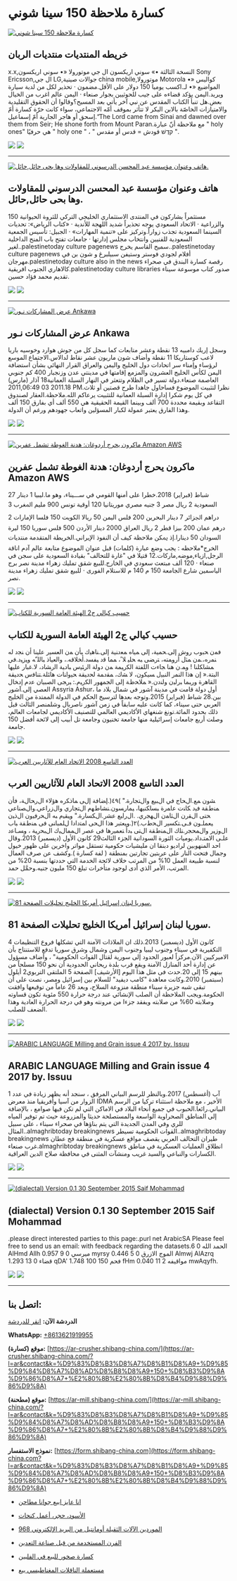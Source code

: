 # كسارة ملاحظة 150 سينا ​​شوني

<a href="https://swt.shibang-china.com/?l=ar&img&k=%D9%83%D8%B3%D8%A7%D8%B1%D8%A9+%D9%85%D9%84%D8%A7%D8%AD%D8%B8%D8%A9+150+%D8%B3%D9%8A%D9%86%D8%A7+%E2%80%8B%E2%80%8B%D8%B4%D9%88%D9%86%D9%8A" target="_blank">![كسارة ملاحظة 150 سينا ​​شوني](http://static.shibang-china.com/all-800x300/532.jpg)</a>

## خريطه المنتديات منتديات الربان
x.x,النسخة الثالثة •» سوني اريكسون ال جي موتورولا «• سوني اريكسون Sony Ericsson,ال جي LG,جوالات صينية china mobile,موتورولا Motorola •» كواليس المواضيع «• لـ.اكسب يوميا 150 دولار على الأقل.مضمون &middot; تحذير لكل من لدية سيارة ويريد.اليمن يؤكد قضاءه على جيب للحوثيين بجوار صنعاء &middot; اليمن عالم اغرب من الخيال بعض.هل تنبأ الكتاب المقدس عن نبي آخر يأتي بعد المسيح؟وقالوا أن الحقوق التقليدية والامتيازات الخاصّة بالابن البكر لا تتأثر بموقف أمّه الاجتماعي، سواء كانت حرّة كسارة أمّ إسحق أو هاجر الجارية أمّ إسماعيل.“The Lord came from Sinai and dawned over them from Seir; He shone forth from Mount Paran.مع ملاحظة أنّ عبارة &quot; holy ones&quot; هي حرفيًا &quot; holy one &quot; ، &quot; קדֶשׁ قودش = قدس أو مقدس &quot;.


<a href="https://whatsapp.shibangsoft.com/WhatsApp.php" target="_blank" title="WhatsApp">![](http://static.shibang-china.com/icon/whatsapp.png)</a> <a href="https://swt.shibang-china.com/?l=ar&icon&k=%D9%83%D8%B3%D8%A7%D8%B1%D8%A9+%D9%85%D9%84%D8%A7%D8%AD%D8%B8%D8%A9+150+%D8%B3%D9%8A%D9%86%D8%A7+%E2%80%8B%E2%80%8B%D8%B4%D9%88%D9%86%D9%8A" target="_blank">![](http://static.shibang-china.com/icon/chat-ar.png)</a>

---

<a href="https://swt.shibang-china.com/?l=ar&img&k=%D9%83%D8%B3%D8%A7%D8%B1%D8%A9+%D9%85%D9%84%D8%A7%D8%AD%D8%B8%D8%A9+150+%D8%B3%D9%8A%D9%86%D8%A7+%E2%80%8B%E2%80%8B%D8%B4%D9%88%D9%86%D9%8A" target="_blank">![هاتف وعنوان مؤسسة عبد المحسن الدرسوني للمقاولات وها بحى حائل,حائل.](http://static.shibang-china.com/all-800x300/1166.jpg)</a>

## هاتف وعنوان مؤسسة عبد المحسن الدرسوني للمقاولات وها بحى حائل,حائل.
150 مستثمراً يشاركون في المنتدى الاستثماري الخليجي التركي للثروة الحيوانية والزراعية &middot; الاتحاد السعودي يوجه تحذيراً شديد اللهجة للأندية &middot; «كتاب الرياض»: تحديات السينما السعودية تجذب زواراً.وتركيز على «تنمية المهارات» &middot; الجبيل: تأسيس الجمعية السعودية للفنيين وانتخاب مجلس إدارتها &middot; جامعات تفتح باب المنح الداخلية لغير..palestinetoday culture pagenews سميح القاسم يخرج..palestinetoday culture pagenews أفلام لجودي فوستر وستيفن سبيلبرغ و شون بن في مهرجان.palestinetoday culture also in the news رقصة كسارة البندق في صحراء كالاهاري الجنوب افريقية.palestinetoday culture libraries صدور كتاب موسوعة سيناء تقديم محمد فؤاد حسين.


<a href="https://whatsapp.shibangsoft.com/WhatsApp.php" target="_blank" title="WhatsApp">![](http://static.shibang-china.com/icon/whatsapp.png)</a> <a href="https://swt.shibang-china.com/?l=ar&icon&k=%D9%83%D8%B3%D8%A7%D8%B1%D8%A9+%D9%85%D9%84%D8%A7%D8%AD%D8%B8%D8%A9+150+%D8%B3%D9%8A%D9%86%D8%A7+%E2%80%8B%E2%80%8B%D8%B4%D9%88%D9%86%D9%8A" target="_blank">![](http://static.shibang-china.com/icon/chat-ar.png)</a>

---

<a href="https://swt.shibang-china.com/?l=ar&img&k=%D9%83%D8%B3%D8%A7%D8%B1%D8%A9+%D9%85%D9%84%D8%A7%D8%AD%D8%B8%D8%A9+150+%D8%B3%D9%8A%D9%86%D8%A7+%E2%80%8B%E2%80%8B%D8%B4%D9%88%D9%86%D9%8A" target="_blank">![عرض المشاركات نـور Ankawa](http://static.shibang-china.com/all-800x300/477.jpg)</a>

## عرض المشاركات نـور Ankawa
وسجل إريك دامبيه 13 نقطة وعشر متابعات كما سجل كل من جوش هوارد وخوسيه باريا لاعب كوستاريكا 11 نقطة وأضاف شون ماريون عشر نقاط لدالاس.الاجتماع الموسع لرؤساء وإمناء سر اتحادات دول الخليج واليمن والعراق القرار النهائي بشأن استضافة اليمن لكأس الخليج العشرون والمزمع إقامتها في مدينتي عدن وزنجبار 400 كم جنوبي العاصمة صنعاء.دولة تسير في الظلام وتتعثر في النهار السبلة العمانية18 آذار (مارس) 2011.18 03 2011,06:49 PM.نظرا لتثبيت الموضوع فساحاول جاهدا طرح قصتين أو ثلاث في كل يوم شكرا إدارة السبلة العمانية للتثبيت يرعاكم الله.ملاحظة.العقار لصندوق التقاعد وبقيمة محددة 700 ألف وبينما القيمة الحقيقية هي 550 ألف أي بفارق 150 ألف وهذا الفارق يعتبر عمولة لكبار المسؤلين واتعاب جهودهم ورغم أن الدولة.


<a href="https://whatsapp.shibangsoft.com/WhatsApp.php" target="_blank" title="WhatsApp">![](http://static.shibang-china.com/icon/whatsapp.png)</a> <a href="https://swt.shibang-china.com/?l=ar&icon&k=%D9%83%D8%B3%D8%A7%D8%B1%D8%A9+%D9%85%D9%84%D8%A7%D8%AD%D8%B8%D8%A9+150+%D8%B3%D9%8A%D9%86%D8%A7+%E2%80%8B%E2%80%8B%D8%B4%D9%88%D9%86%D9%8A" target="_blank">![](http://static.shibang-china.com/icon/chat-ar.png)</a>

---

<a href="https://swt.shibang-china.com/?l=ar&img&k=%D9%83%D8%B3%D8%A7%D8%B1%D8%A9+%D9%85%D9%84%D8%A7%D8%AD%D8%B8%D8%A9+150+%D8%B3%D9%8A%D9%86%D8%A7+%E2%80%8B%E2%80%8B%D8%B4%D9%88%D9%86%D9%8A" target="_blank">![ﻣﺎﻛﺮون ﻳﺤﺮج أردوﻏﺎن: ﻫﺪﻧﺔ اﻟﻐﻮﻃﺔ ﺗﺸﻤﻞ ﻋﻔﺮﻳﻦ Amazon AWS](http://static.shibang-china.com/all-800x300/82.jpg)</a>

## ﻣﺎﻛﺮون ﻳﺤﺮج أردوﻏﺎن: ﻫﺪﻧﺔ اﻟﻐﻮﻃﺔ ﺗﺸﻤﻞ ﻋﻔﺮﻳﻦ Amazon AWS
27 شباط (فبراير) 2018.ﺧﻄﺮا ﻋﻠﻰ أﻣﻨﻬﺎ اﻟﻘﻮﻣﻲ ﻓﻲ ﺳـــﻴﻨﺎء، وﻫﻮ ﻣﺎ.ﻟﻴﺒﻴﺎ 1 دﻳﻨﺎر اﻟﺴﻌﻮدﻳﺔ 2 رﻳﺎل ﻣﺼﺮ 3 ﺟﻨﻴﻪ ﻣﺼﺮي ﻣﻮرﻳﺘﺎﻧﻴﺎ 120 أوﻗﻴﺔ ﺗﻮﻧﺲ 900 ﻣﻠﻴﻢ اﳌﻐﺮب 3 دراﻫﻢ اﳉﺰاﺋﺮ 7 دﻳﻨﺎر اﻟﺒﺤﺮﻳﻦ 200 ﻓﻠﺲ اﻟﻴﻤﻦ 50 رﻳﺎﻻ اﻟﻜﻮﻳﺖ 150 ﻓﻠﺴﺎ اﻹﻣﺎرات 2 درﻫﻢ ﻋﻤﺎن 200 ﺑﻴﺰا ﻗﻄﺮ 2 رﻳﺎل اﻟﻌﺮاق 2000 دﻳﻨﺎر اﻷردن 500 ﻓﻠﺲ ﺳﻮرﻳﺎ 150 ﻟﻴﺮة اﻟﺴﻮدان 50 دﻳﻨﺎرا.إذ ﳝﻜﻦ ﻣﻼﺣﻈﺔ ﻛﻴﻒ أن اﻟﻨﻔﻮذ اﻹﻳﺮاﻧﻲ.الخريطة المتقدمة منتديات الخرج*ملاحظه : يجب وضع عبارة (كلمات) قبل عنوان الموضوع متابعة عالم آدم اناقة الرجل,ازياء,موضه,ماركات.12 قتيلا في &quot;غارة للتحالف&quot; بقيادة السعودية على سجن في صنعاء &middot; 120 ألف مبتعث سعودي في الخارج.للبيع شقق تمليك زهراء مدينة نصر برج الياسمين شارع الجامعة 150 م 140 م للاستلام الفورى &middot; للبيع شقق تمليك زهراء مدينة نصر.


<a href="https://whatsapp.shibangsoft.com/WhatsApp.php" target="_blank" title="WhatsApp">![](http://static.shibang-china.com/icon/whatsapp.png)</a> <a href="https://swt.shibang-china.com/?l=ar&icon&k=%D9%83%D8%B3%D8%A7%D8%B1%D8%A9+%D9%85%D9%84%D8%A7%D8%AD%D8%B8%D8%A9+150+%D8%B3%D9%8A%D9%86%D8%A7+%E2%80%8B%E2%80%8B%D8%B4%D9%88%D9%86%D9%8A" target="_blank">![](http://static.shibang-china.com/icon/chat-ar.png)</a>

---

<a href="https://swt.shibang-china.com/?l=ar&img&k=%D9%83%D8%B3%D8%A7%D8%B1%D8%A9+%D9%85%D9%84%D8%A7%D8%AD%D8%B8%D8%A9+150+%D8%B3%D9%8A%D9%86%D8%A7+%E2%80%8B%E2%80%8B%D8%B4%D9%88%D9%86%D9%8A" target="_blank">![حسيب كيالي ج2 الهيئة العامة السورية للكتاب](http://static.shibang-china.com/all-800x300/475.jpg)</a>

## حسيب كيالي ج2 الهيئة العامة السورية للكتاب
ﻓﻤﻥ ﺤﺒﻭﺏ ﺭﻭﺵ ﺇﻟﻰ.ﺤﻤﻴﺔ، ﺇﻟﻰ ﻤﻴﺎﻩ ﻤﻌﺩﻨﻴﺔ ﺇﻟﻰ.ﻨﺎﻫﻴﻙ ﺒﺄﻥ ﻤﻥ ﺍﻟﻌﺴﻴﺭ ﻋﻠﻴﻨﺎ ﺃﻥ ﻨﺠﺩ ﻟﻪ ﻨﻤﺭﻩ،.ﻤﻥ ﻤﺜل ﺃﺭﻭﻤﺘﻪ، ﺘﺭﻀﻰ ﺒﻪ ﺤﻠﻴ ﻼﹰ، ﻤﻤﺎ ﻗﺩ ﻴﻔﺴﺩ.ﺃﺨﻼﻗﻪ.، ﻭﺍﻟﻌﻴﺎﺫ ﺒﺎﻟﻠﹼﻪ ﻭﻴﺯﻴﺩ.ﻓﻲ ﻤﺸﺎﻜﻠﻨﺎ ! ﻭﻤ.ﻥ ﻫﻨﺎ ﺠﺎﺀﺕ ﺍﻟﻠﻔﺘﺔ ﺍﻟﻜﺭﻴﻤﺔ ﻤﻥ ﺩﻭﻟﺔ ﺍﻟﺭﺌﻴﺱ ﺒﺎﺩﻴﺔ ﺍﻟﺭﺸﺎﺩ، ﻻ.ﻏﺒﺎﺭ ﻋﻠﻴﻬﺎ ﺍﻟﺒﺘﺔ.« ﺇﻥ ﻫﺫﺍ ﺍﻟﻨﻤﺭ ﺍﻟﻨﺒﻴل ﺴﻴﻜﻭﻥ، ﻻ ﺸﻙ، ﻤﻘﺩﻤﺔ ﻟﺤﺩﻴﻘﺔ ﺤﻴﻭﺍﻨﺎﺕ ﻫﺎﺌﻠﺔ.ﺘﻨﺎﻓﺱ ﺤﺩﻴﻘﺔ ﺍﻟﻘﺎﻫﺭﺓ ﻭﺭﺒﻤﺎ ﺒﺭﻟﻴﻥ ﻭﻟﻨﺩﻥ.« ﻤﻼﺤﻅﺔ ﺇﻟﻰ ﺍﻟﺠﻤﻬﻭﺭ ﺍﻟﻜﺭﻴﻡ.: ﻴﺭﺠﻰ ﺍﻟﺼﺒﻴﺎﻥ ﻋﺩﻡ ﺇﺩﺨﺎل ﺍﻟﻌﺼﻲ ﺇﻟﻰ.آشور Assyria Ashur، أول دولة قامت في مدينة آشور في شمال بلاد ما بين.28 شباط (فبراير) 2015.وتوجه بعدها لترسيخ الحكم في الدولة الممتدة من الخليج العربي حتى سيناء، كما كانت عليه سابقاً في زمن آشور ناصربال وشلمنصر الثالث قبل ذلك بحدود المائة.تونغ شنغهاي الأكاديمي العالمي للتصنيف الأكاديمي لجامعات العالم، وصلت أربع جامعات إسرائيلية منها جامعة تخنيون وجامعة تل أبيب إلى لائحة أفضل 150 جامعة.


<a href="https://whatsapp.shibangsoft.com/WhatsApp.php" target="_blank" title="WhatsApp">![](http://static.shibang-china.com/icon/whatsapp.png)</a> <a href="https://swt.shibang-china.com/?l=ar&icon&k=%D9%83%D8%B3%D8%A7%D8%B1%D8%A9+%D9%85%D9%84%D8%A7%D8%AD%D8%B8%D8%A9+150+%D8%B3%D9%8A%D9%86%D8%A7+%E2%80%8B%E2%80%8B%D8%B4%D9%88%D9%86%D9%8A" target="_blank">![](http://static.shibang-china.com/icon/chat-ar.png)</a>

---

<a href="https://swt.shibang-china.com/?l=ar&img&k=%D9%83%D8%B3%D8%A7%D8%B1%D8%A9+%D9%85%D9%84%D8%A7%D8%AD%D8%B8%D8%A9+150+%D8%B3%D9%8A%D9%86%D8%A7+%E2%80%8B%E2%80%8B%D8%B4%D9%88%D9%86%D9%8A" target="_blank">![العدد التاسع 2008 الاتحاد العام للآثاريين العرب](http://static.shibang-china.com/all-800x300/1192.jpg)</a>

## العدد التاسع 2008 الاتحاد العام للآثاريين العرب
ﺸﻭﻥ ﻤﻊ.ﺍﻝﺤﺎﺝ ﻓﻲ ﺍﻝﺒﻴﻊ ﻭﺍﻝﺘﺠﺎﺭﺓ.&quot; )٤٩(.ﺇﻀﺎﻓﺔ ﺇﻝﻰ ﻤﺎﺫﻜﺭﻩ ﻫﺅﻻﺀ ﺍﻝﺭﺤﺎﻝﺔ، ﻓﺄﻥ ﻤﻨﻁﻘﺔ ﻓﻴﺩ ﻜﺎﻨﺕ ﻋﺎﻤﺭﺓ ﺒﺴﺎﻜﻨﻴﻬﺎ، ﻴﻤﺎﺭﺴﻭﻥ.ﻨﺸﺎﻁﻬﻡ ﺍﻝﺘﺠﺎﺭﻱ ﻭﺍﻝﺯﺭﺍﻋﻲ.ﻭﺍﻝﺼﻨﺎﻋﻲ ﺤﺘﻰ ﺍﻝﻘﺭﻥ ﺍﻝﺜﺎﻤﻥ ﺍﻝﻬﺠﺭﻱ. .ﺍﻝﺭﺍﺒﻊ ﻋﺸﺭ.ﺍﻝﻜﺴﺎﺭﺓ.&quot; ﻭﻴﻘﻴﻡ ﺒﻪ ﺍﻝﺤﺭﻓﻴﻭﻥ ﺍﻝﺫﻴﻥ ﻴﻌﻤﻠـﻭﻥ ﻓـﻰ.ﺘﻜﺴﻴﺭ ﺍﻝﺤﻁﺏ.)٢(.ﻭﻴﻌﺘﺒﺭ ﻫﺫﺍ ﺍﻝﺤﻰ ﺍﻤﺘﺩﺍﺩﺍ ﻝﻠﻤﺒﺎﻨﻰ ﻓﻰ ﻤﻨﻁﻘﺔ ﺒﺎﺏ ﺍﻝﻭﺯﻴﺭ ﻭﺍﻝﻤﺤﺠﺭ.ﺘﻠﻙ ﺍﻝﻤﻨﻁﻘﺔ ﺍﻝﺘﻰ ﺒﺩﺃ ﺘﻌﻤﻴﺭﻫﺎ ﻓﻰ ﻋﺼﺭ ﺍﻝﻤﻤﺎﻝﻴﻙ ﺍﻝﺒﺤﺭﻴﺔ ، ﻭﺴـﺎﻋﺩ ﻋﻠـﻰ ﺍﻻﻤﺘـﺩﺍﺩ.يوميات الثورة السودانية الجزء الثالث29 كانون الأول (ديسمبر) 2013.وقال احد المنهوبين لراديو دبنقا ان مليشيات حكومية تستقل مواتر واخرين على ظهور خيول وجمال فتحت النار على عربتين تجارتين بمنطقة ( لفة كسارة ).وكشف عن صرف العمال لنسبة طبيعة العمل 10% من المرتب خلاف لائحة الخدمة التي حددتها بنسبة 20% من المرتب، الأمر الذي أدى لوجود متأخرات تبلغ 150 مليون جنيه.وحمَّل حمد.


<a href="https://whatsapp.shibangsoft.com/WhatsApp.php" target="_blank" title="WhatsApp">![](http://static.shibang-china.com/icon/whatsapp.png)</a> <a href="https://swt.shibang-china.com/?l=ar&icon&k=%D9%83%D8%B3%D8%A7%D8%B1%D8%A9+%D9%85%D9%84%D8%A7%D8%AD%D8%B8%D8%A9+150+%D8%B3%D9%8A%D9%86%D8%A7+%E2%80%8B%E2%80%8B%D8%B4%D9%88%D9%86%D9%8A" target="_blank">![](http://static.shibang-china.com/icon/chat-ar.png)</a>

---

<a href="https://swt.shibang-china.com/?l=ar&img&k=%D9%83%D8%B3%D8%A7%D8%B1%D8%A9+%D9%85%D9%84%D8%A7%D8%AD%D8%B8%D8%A9+150+%D8%B3%D9%8A%D9%86%D8%A7+%E2%80%8B%E2%80%8B%D8%B4%D9%88%D9%86%D9%8A" target="_blank">![سوريا لبنان إسرائيل أمريكا الخليج تحليلات الصفحة 81.](http://static.shibang-china.com/all-800x300/934.jpg)</a>

## سوريا لبنان إسرائيل أمريكا الخليج تحليلات الصفحة 81.
4 كانون الأول (ديسمبر) 2013.ذلك ان الملاذات الآمنة التي تشكلها فروع التنظيمات التكفيرية في سيناء وجنوب ليبيا وجنوب اليمن وشمال وشرق سوريا تدفع للاستنتاج بأن الاميركيين الآن.مركزاً لعبور الحدود إلى سورية لقتال القوات الحكومية&quot; ، وأضاف مسؤول عن إدارة أحد المنازل الآمنة ويقع قرب بلدة ريحاني الحدودية أن نحو 150 مسلحاً من بينهم 15 إلى 20.حدث فى مثل هذا اليوم [الأرشيف] الصفحة 5 الملتقى التربوي2 أيلول (سبتمبر) 2010.وكانت معاهدة &quot;كامب ديفيد&quot; للسلام بين إسرائيل ومصر، نصت على أن تبقى شبه جزيرة سيناء منطقة منزوعة السلاح، وبعد 26 عاماً من توقيعها وافقت الحكومة.ويجب الملاحظة أن الصلب الإنشائي عند درجة حرارة 550 مئوية تكون قساوته وصلابته 60% من صلابته ويفقد جزءا من مرونته وهو في درجة الحرارة العادية وهذا الضعف للصلب.


<a href="https://whatsapp.shibangsoft.com/WhatsApp.php" target="_blank" title="WhatsApp">![](http://static.shibang-china.com/icon/whatsapp.png)</a> <a href="https://swt.shibang-china.com/?l=ar&icon&k=%D9%83%D8%B3%D8%A7%D8%B1%D8%A9+%D9%85%D9%84%D8%A7%D8%AD%D8%B8%D8%A9+150+%D8%B3%D9%8A%D9%86%D8%A7+%E2%80%8B%E2%80%8B%D8%B4%D9%88%D9%86%D9%8A" target="_blank">![](http://static.shibang-china.com/icon/chat-ar.png)</a>

---

<a href="https://swt.shibang-china.com/?l=ar&img&k=%D9%83%D8%B3%D8%A7%D8%B1%D8%A9+%D9%85%D9%84%D8%A7%D8%AD%D8%B8%D8%A9+150+%D8%B3%D9%8A%D9%86%D8%A7+%E2%80%8B%E2%80%8B%D8%B4%D9%88%D9%86%D9%8A" target="_blank">![ARABIC LANGUAGE Milling and Grain issue 4 2017 by. Issuu](http://static.shibang-china.com/all-800x300/1195.jpg)</a>

## ARABIC LANGUAGE Milling and Grain issue 4 2017 by. Issuu
1 آب (أغسطس) 2017.وﺑﺎﻟﻨﻈﺮ ﻟﻠﺮﺳﻢ اﻟﺒﻴﺎﻧﻲ اﻟﻤﺮﻓﻖ ، ﺳﻨﺠﺪ أﻧﻪ ﻳﻈﻬﺮ زﻳﺎدة ﻓﻲ ﻋﺪد اﻟﺰوار ﻣﻦ آﺳﻴﺎ وأﻓﺮﻳﻘﻴﺎ ﻣﻨﺬ ﻣﻌﺮض IDMA اﻷﺧﻴﺮ ، ﻣﻊ ﻣﻼﺣﻈﺔ اﺳﺘﺜﻨﺎء ﺗﺮﻛﻴﺎ ﻣﻦ اﻟﺮﺳﻢ اﻟﺒﻴﺎﻧﻲ.راﺋﻌﺎ‪‬.اﻟﺤﺒﻮب ﻓﻲ ﺟﻤﻴﻊ أﻧﺤﺎء اﻟﺒﻼد ﻓﻲ اﻻﻣﺎﻛﻦ اﻟﺘﻲ ﻟﻢ ﺗﻜﻦ ﻓﻴﻬﺎ ﺻﻮاﻣﻊ ، ﺑﺎﻹﺿﺎﻓﺔ إﻟﻰ اﻟﻤﻨﺎﻃﻖ اﻟﺼﺤﺮاوﻳﺔ اﻟﻮاﺳﻌﺔ واﻟﻤﺴﺘﺼﻠﺤﺔ ﺣﺪﻳﺜﺎ واﻟﻤﺰروﻋﺔ ﺣﻴﺚ ﺗﻢ ﺗﻮﻓﻴﺮ اﻟﻤﻴﺎه ﻟﻠﺮي وﻓﻲ اﻟﻤﺪن اﻟﺠﺪﻳﺪة اﻟﺘﻲ ﻳﺘﻢ ﺑﻨﺎؤﻫﺎ ﻓﻲ ﺻﺤﺮاء ﺳﻴﻨﺎء ، ﻋﻠﻰ ﺳﺒﻴﻞ اﻟﻤﺜﺎل..almaghribtoday breakingnews القوات الحكومية تسيطر..almaghribtoday breakingnews طيران التحالف العربي يقصف مواقع عسكرية في منطقة فج عطان غرب صنعاء.almaghribtoday breakingnews انطلاق العمليات العسكرية في مناطق الكسارات والنباعي والسيد غريب ومنشآت المثنى في محافظة صلاح الدين العراقية.


<a href="https://whatsapp.shibangsoft.com/WhatsApp.php" target="_blank" title="WhatsApp">![](http://static.shibang-china.com/icon/whatsapp.png)</a> <a href="https://swt.shibang-china.com/?l=ar&icon&k=%D9%83%D8%B3%D8%A7%D8%B1%D8%A9+%D9%85%D9%84%D8%A7%D8%AD%D8%B8%D8%A9+150+%D8%B3%D9%8A%D9%86%D8%A7+%E2%80%8B%E2%80%8B%D8%B4%D9%88%D9%86%D9%8A" target="_blank">![](http://static.shibang-china.com/icon/chat-ar.png)</a>

---

<a href="https://swt.shibang-china.com/?l=ar&img&k=%D9%83%D8%B3%D8%A7%D8%B1%D8%A9+%D9%85%D9%84%D8%A7%D8%AD%D8%B8%D8%A9+150+%D8%B3%D9%8A%D9%86%D8%A7+%E2%80%8B%E2%80%8B%D8%B4%D9%88%D9%86%D9%8A" target="_blank">![(dialectal) Version 0.1 30 September 2015 Saif Mohammad](http://static.shibang-china.com/all-800x300/1519.jpg)</a>

## (dialectal) Version 0.1 30 September 2015 Saif Mohammad
.please direct interested parties to this page:.purl net ArabicSA Please feel free to send us an email: with feedback regarding the datasets.6 0 الحمد الله AlHmd Allh 0.957 9 0 ميرسي myrsy 0.446 5 0 الموج الازرق Almwj AlAzrq 1.293 13 0 قضاء qDA&#39; 1.748 100 150 فحم fHm 0.040 11 2 مواقيفه mwAqyfh.

<a href="https://whatsapp.shibangsoft.com/WhatsApp.php" target="_blank" title="WhatsApp">![](http://static.shibang-china.com/icon/whatsapp.png)</a> <a href="https://swt.shibang-china.com/?l=ar&icon&k=%D9%83%D8%B3%D8%A7%D8%B1%D8%A9+%D9%85%D9%84%D8%A7%D8%AD%D8%B8%D8%A9+150+%D8%B3%D9%8A%D9%86%D8%A7+%E2%80%8B%E2%80%8B%D8%B4%D9%88%D9%86%D9%8A" target="_blank">![](http://static.shibang-china.com/icon/chat-ar.png)</a>

---
## اتصل بنا:

**الدردشة الآن:** [انقر للدردشة](https://swt.shibang-china.com?l=ar&contact&k=%D9%83%D8%B3%D8%A7%D8%B1%D8%A9+%D9%85%D9%84%D8%A7%D8%AD%D8%B8%D8%A9+150+%D8%B3%D9%8A%D9%86%D8%A7+%E2%80%8B%E2%80%8B%D8%B4%D9%88%D9%86%D9%8A)

**WhatsApp:**  [+8613621919955](https://whatsapp.shibangsoft.com/WhatsApp.php)

**موقع (كسارة):** [https://ar-crusher.shibang-china.com/](https://ar-crusher.shibang-china.com/?l=ar&contact&k=%D9%83%D8%B3%D8%A7%D8%B1%D8%A9+%D9%85%D9%84%D8%A7%D8%AD%D8%B8%D8%A9+150+%D8%B3%D9%8A%D9%86%D8%A7+%E2%80%8B%E2%80%8B%D8%B4%D9%88%D9%86%D9%8A)

**موقع (مطحنة):** [https://ar-mill.shibang-china.com/](https://ar-mill.shibang-china.com/?l=ar&contact&k=%D9%83%D8%B3%D8%A7%D8%B1%D8%A9+%D9%85%D9%84%D8%A7%D8%AD%D8%B8%D8%A9+150+%D8%B3%D9%8A%D9%86%D8%A7+%E2%80%8B%E2%80%8B%D8%B4%D9%88%D9%86%D9%8A)

**نموذج الاستفسار:** [https://form.shibang-china.com](https://form.shibang-china.com?l=ar&contact&k=%D9%83%D8%B3%D8%A7%D8%B1%D8%A9+%D9%85%D9%84%D8%A7%D8%AD%D8%B8%D8%A9+150+%D8%B3%D9%8A%D9%86%D8%A7+%E2%80%8B%E2%80%8B%D8%B4%D9%88%D9%86%D9%8A)

* [انا عايز ابيع جوانا مطاحن](../34/%D8%A7%D9%86%D8%A7%20%D8%B9%D8%A7%D9%8A%D8%B2%20%D8%A7%D8%A8%D9%8A%D8%B9%20%D8%AC%D9%88%D8%A7%D9%86%D8%A7%20%D9%85%D8%B7%D8%A7%D8%AD%D9%86.md)

* [الأسود، حجر، أعمل كنحات](../34/%D8%A7%D9%84%D8%A3%D8%B3%D9%88%D8%AF%D8%8C%20%D8%AD%D8%AC%D8%B1%D8%8C%20%D8%A3%D8%B9%D9%85%D9%84%20%D9%83%D9%86%D8%AD%D8%A7%D8%AA.md)

* [968 الموردين الآلات الثقيلة أومانتيل من البريد الإلكتروني](../34/968%20%D8%A7%D9%84%D9%85%D9%88%D8%B1%D8%AF%D9%8A%D9%86%20%D8%A7%D9%84%D8%A2%D9%84%D8%A7%D8%AA%20%D8%A7%D9%84%D8%AB%D9%82%D9%8A%D9%84%D8%A9%20%D8%A3%D9%88%D9%85%D8%A7%D9%86%D8%AA%D9%8A%D9%84%20%D9%85%D9%86%20%D8%A7%D9%84%D8%A8%D8%B1%D9%8A%D8%AF%20%D8%A7%D9%84%D8%A5%D9%84%D9%83%D8%AA%D8%B1%D9%88%D9%86%D9%8A.md)

* [الفرن المستخدمة من قبل صناعة التعدين](../34/%D8%A7%D9%84%D9%81%D8%B1%D9%86%20%D8%A7%D9%84%D9%85%D8%B3%D8%AA%D8%AE%D8%AF%D9%85%D8%A9%20%D9%85%D9%86%20%D9%82%D8%A8%D9%84%20%D8%B5%D9%86%D8%A7%D8%B9%D8%A9%20%D8%A7%D9%84%D8%AA%D8%B9%D8%AF%D9%8A%D9%86.md)

* [كسارة صخور للبيع في الفلبين](../31/%D9%83%D8%B3%D8%A7%D8%B1%D8%A9%20%D8%B5%D8%AE%D9%88%D8%B1%20%D9%84%D9%84%D8%A8%D9%8A%D8%B9%20%D9%81%D9%8A%20%D8%A7%D9%84%D9%81%D9%84%D8%A8%D9%8A%D9%86.md)

* [مستعملة الناقلات المغناطيسي بيع](../35/%D9%85%D8%B3%D8%AA%D8%B9%D9%85%D9%84%D8%A9%20%D8%A7%D9%84%D9%86%D8%A7%D9%82%D9%84%D8%A7%D8%AA%20%D8%A7%D9%84%D9%85%D8%BA%D9%86%D8%A7%D8%B7%D9%8A%D8%B3%D9%8A%20%D8%A8%D9%8A%D8%B9.md)
